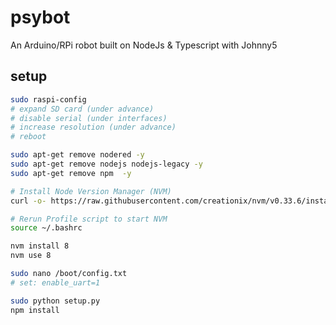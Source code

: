 # psybot
An Arduino/RPi robot built on NodeJs &amp; Typescript with Johnny5

## setup
```bash
sudo raspi-config
# expand SD card (under advance)
# disable serial (under interfaces)
# increase resolution (under advance)
# reboot

sudo apt-get remove nodered -y
sudo apt-get remove nodejs nodejs-legacy -y
sudo apt-get remove npm  -y

# Install Node Version Manager (NVM)
curl -o- https://raw.githubusercontent.com/creationix/nvm/v0.33.6/install.sh | bash

# Rerun Profile script to start NVM
source ~/.bashrc 

nvm install 8 
nvm use 8 

sudo nano /boot/config.txt
# set: enable_uart=1

sudo python setup.py
npm install
```
